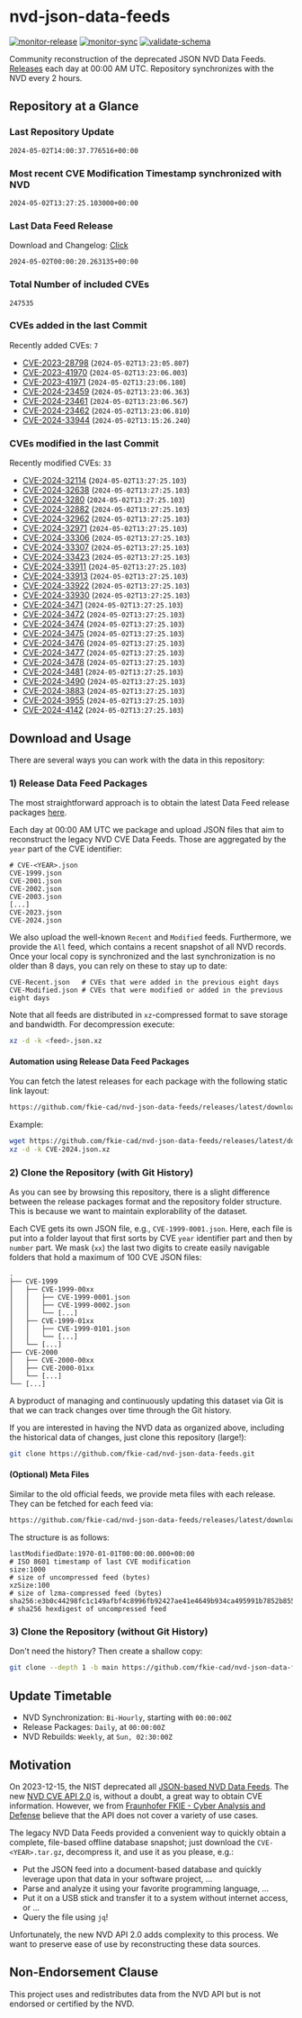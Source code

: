 # nvd-json-data-feeds

[![monitor-release](https://github.com/fkie-cad/nvd-json-data-feeds/actions/workflows/monitor_release.yml/badge.svg)](https://github.com/fkie-cad/nvd-json-data-feeds/actions/workflows/monitor_release.yml)
[![monitor-sync](https://github.com/fkie-cad/nvd-json-data-feeds/actions/workflows/monitor_sync.yml/badge.svg)](https://github.com/fkie-cad/nvd-json-data-feeds/actions/workflows/monitor_sync.yml)
[![validate-schema](https://github.com/fkie-cad/nvd-json-data-feeds/actions/workflows/validate_schema.yml/badge.svg)](https://github.com/fkie-cad/nvd-json-data-feeds/actions/workflows/validate_schema.yml)

Community reconstruction of the deprecated JSON NVD Data Feeds.
[Releases](https://github.com/fkie-cad/nvd-json-data-feeds/releases/latest) each day at 00:00 AM UTC.
Repository synchronizes with the NVD every 2 hours.

## Repository at a Glance

### Last Repository Update

```plain
2024-05-02T14:00:37.776516+00:00
```

### Most recent CVE Modification Timestamp synchronized with NVD

```plain
2024-05-02T13:27:25.103000+00:00
```

### Last Data Feed Release

Download and Changelog: [Click](https://github.com/fkie-cad/nvd-json-data-feeds/releases/latest)

```plain
2024-05-02T00:00:20.263135+00:00
```

### Total Number of included CVEs

```plain
247535
```

### CVEs added in the last Commit

Recently added CVEs: `7`

- [CVE-2023-28798](CVE-2023/CVE-2023-287xx/CVE-2023-28798.json) (`2024-05-02T13:23:05.807`)
- [CVE-2023-41970](CVE-2023/CVE-2023-419xx/CVE-2023-41970.json) (`2024-05-02T13:23:06.003`)
- [CVE-2023-41971](CVE-2023/CVE-2023-419xx/CVE-2023-41971.json) (`2024-05-02T13:23:06.180`)
- [CVE-2024-23459](CVE-2024/CVE-2024-234xx/CVE-2024-23459.json) (`2024-05-02T13:23:06.363`)
- [CVE-2024-23461](CVE-2024/CVE-2024-234xx/CVE-2024-23461.json) (`2024-05-02T13:23:06.567`)
- [CVE-2024-23462](CVE-2024/CVE-2024-234xx/CVE-2024-23462.json) (`2024-05-02T13:23:06.810`)
- [CVE-2024-33944](CVE-2024/CVE-2024-339xx/CVE-2024-33944.json) (`2024-05-02T13:15:26.240`)


### CVEs modified in the last Commit

Recently modified CVEs: `33`

- [CVE-2024-32114](CVE-2024/CVE-2024-321xx/CVE-2024-32114.json) (`2024-05-02T13:27:25.103`)
- [CVE-2024-32638](CVE-2024/CVE-2024-326xx/CVE-2024-32638.json) (`2024-05-02T13:27:25.103`)
- [CVE-2024-3280](CVE-2024/CVE-2024-32xx/CVE-2024-3280.json) (`2024-05-02T13:27:25.103`)
- [CVE-2024-32882](CVE-2024/CVE-2024-328xx/CVE-2024-32882.json) (`2024-05-02T13:27:25.103`)
- [CVE-2024-32962](CVE-2024/CVE-2024-329xx/CVE-2024-32962.json) (`2024-05-02T13:27:25.103`)
- [CVE-2024-32971](CVE-2024/CVE-2024-329xx/CVE-2024-32971.json) (`2024-05-02T13:27:25.103`)
- [CVE-2024-33306](CVE-2024/CVE-2024-333xx/CVE-2024-33306.json) (`2024-05-02T13:27:25.103`)
- [CVE-2024-33307](CVE-2024/CVE-2024-333xx/CVE-2024-33307.json) (`2024-05-02T13:27:25.103`)
- [CVE-2024-33423](CVE-2024/CVE-2024-334xx/CVE-2024-33423.json) (`2024-05-02T13:27:25.103`)
- [CVE-2024-33911](CVE-2024/CVE-2024-339xx/CVE-2024-33911.json) (`2024-05-02T13:27:25.103`)
- [CVE-2024-33913](CVE-2024/CVE-2024-339xx/CVE-2024-33913.json) (`2024-05-02T13:27:25.103`)
- [CVE-2024-33922](CVE-2024/CVE-2024-339xx/CVE-2024-33922.json) (`2024-05-02T13:27:25.103`)
- [CVE-2024-33930](CVE-2024/CVE-2024-339xx/CVE-2024-33930.json) (`2024-05-02T13:27:25.103`)
- [CVE-2024-3471](CVE-2024/CVE-2024-34xx/CVE-2024-3471.json) (`2024-05-02T13:27:25.103`)
- [CVE-2024-3472](CVE-2024/CVE-2024-34xx/CVE-2024-3472.json) (`2024-05-02T13:27:25.103`)
- [CVE-2024-3474](CVE-2024/CVE-2024-34xx/CVE-2024-3474.json) (`2024-05-02T13:27:25.103`)
- [CVE-2024-3475](CVE-2024/CVE-2024-34xx/CVE-2024-3475.json) (`2024-05-02T13:27:25.103`)
- [CVE-2024-3476](CVE-2024/CVE-2024-34xx/CVE-2024-3476.json) (`2024-05-02T13:27:25.103`)
- [CVE-2024-3477](CVE-2024/CVE-2024-34xx/CVE-2024-3477.json) (`2024-05-02T13:27:25.103`)
- [CVE-2024-3478](CVE-2024/CVE-2024-34xx/CVE-2024-3478.json) (`2024-05-02T13:27:25.103`)
- [CVE-2024-3481](CVE-2024/CVE-2024-34xx/CVE-2024-3481.json) (`2024-05-02T13:27:25.103`)
- [CVE-2024-3490](CVE-2024/CVE-2024-34xx/CVE-2024-3490.json) (`2024-05-02T13:27:25.103`)
- [CVE-2024-3883](CVE-2024/CVE-2024-38xx/CVE-2024-3883.json) (`2024-05-02T13:27:25.103`)
- [CVE-2024-3955](CVE-2024/CVE-2024-39xx/CVE-2024-3955.json) (`2024-05-02T13:27:25.103`)
- [CVE-2024-4142](CVE-2024/CVE-2024-41xx/CVE-2024-4142.json) (`2024-05-02T13:27:25.103`)


## Download and Usage

There are several ways you can work with the data in this repository:

### 1) Release Data Feed Packages

The most straightforward approach is to obtain the latest Data Feed release packages [here](https://github.com/fkie-cad/nvd-json-data-feeds/releases/latest).

Each day at 00:00 AM UTC we package and upload JSON files that aim to reconstruct the legacy NVD CVE Data Feeds.
Those are aggregated by the `year` part of the CVE identifier:

```
# CVE-<YEAR>.json
CVE-1999.json
CVE-2001.json
CVE-2002.json
CVE-2003.json
[...]
CVE-2023.json
CVE-2024.json
```

We also upload the well-known `Recent` and `Modified` feeds.
Furthermore, we provide the `All` feed, which contains a recent snapshot of all NVD records.
Once your local copy is synchronized and the last synchronization is no older than 8 days, you can rely on these to stay up to date:

```plain
CVE-Recent.json   # CVEs that were added in the previous eight days
CVE-Modified.json # CVEs that were modified or added in the previous eight days
```

Note that all feeds are distributed in `xz`-compressed format to save storage and bandwidth.
For decompression execute:

```sh
xz -d -k <feed>.json.xz
```

#### Automation using Release Data Feed Packages

You can fetch the latest releases for each package with the following static link layout:

```sh
https://github.com/fkie-cad/nvd-json-data-feeds/releases/latest/download/CVE-<YEAR>.json.xz
```

Example:

```sh
wget https://github.com/fkie-cad/nvd-json-data-feeds/releases/latest/download/CVE-2024.json.xz
xz -d -k CVE-2024.json.xz
```

### 2) Clone the Repository (with Git History)

As you can see by browsing this repository, there is a slight difference between the release packages format and the repository folder structure.
This is because we want to maintain explorability of the dataset.

Each CVE gets its own JSON file, e.g., `CVE-1999-0001.json`.
Here, each file is put into a folder layout that first sorts by CVE `year` identifier part and then by `number` part.
We mask (`xx`) the last two digits to create easily navigable folders that hold a maximum of 100 CVE JSON files:

```plain
.
├── CVE-1999
│   ├── CVE-1999-00xx
│   │   ├── CVE-1999-0001.json
│   │   ├── CVE-1999-0002.json
│   │   └── [...]
│   ├── CVE-1999-01xx
│   │   ├── CVE-1999-0101.json
│   │   └── [...]
│   └── [...]
├── CVE-2000
│   ├── CVE-2000-00xx
│   ├── CVE-2000-01xx
│   └── [...]
└── [...]
```

A byproduct of managing and continuously updating this dataset via Git is that we can track changes over time through the Git history.

If you are interested in having the NVD data as organized above, including the historical data of changes, just clone this repository (large!):

```sh
git clone https://github.com/fkie-cad/nvd-json-data-feeds.git
```

#### (Optional) Meta Files

Similar to the old official feeds, we provide meta files with each release. They can be fetched for each feed via:

```sh
https://github.com/fkie-cad/nvd-json-data-feeds/releases/latest/download/CVE-<YEAR>.meta
```

The structure is as follows:

```plain
lastModifiedDate:1970-01-01T00:00:00.000+00:00                          # ISO 8601 timestamp of last CVE modification
size:1000                                                               # size of uncompressed feed (bytes)
xzSize:100                                                              # size of lzma-compressed feed (bytes)
sha256:e3b0c44298fc1c149afbf4c8996fb92427ae41e4649b934ca495991b7852b855 # sha256 hexdigest of uncompressed feed
```

### 3) Clone the Repository (without Git History)

Don't need the history? Then create a shallow copy:

```sh
git clone --depth 1 -b main https://github.com/fkie-cad/nvd-json-data-feeds.git
```


## Update Timetable

* NVD Synchronization: `Bi-Hourly`, starting with `00:00:00Z`
* Release Packages: `Daily`, at `00:00:00Z`
* NVD Rebuilds: `Weekly`, at `Sun, 02:30:00Z`


## Motivation

On 2023-12-15, the NIST deprecated all [JSON-based NVD Data Feeds](https://nvd.nist.gov/vuln/data-feeds#divRetirementBanner-1).
The new [NVD CVE API 2.0](https://nvd.nist.gov/developers/vulnerabilities) is, without a doubt, a great way to obtain CVE information.
However, we from [Fraunhofer FKIE - Cyber Analysis and Defense](https://www.fkie.fraunhofer.de/en/departments/cad.html) believe that the API does not cover a variety of use cases.

The legacy NVD Data Feeds provided a convenient way to quickly obtain a complete, file-based offline database snapshot; just download the `CVE-<YEAR>.tar.gz`, decompress it, and use it as you please, e.g.:

- Put the JSON feed into a document-based database and quickly leverage upon that data in your software project, ...
- Parse and analyze it using your favorite programming language, ...
- Put it on a USB stick and transfer it to a system without internet access, or ...
- Query the file using `jq`!

Unfortunately, the new NVD API 2.0 adds complexity to this process.
We want to preserve ease of use by reconstructing these data sources.

## Non-Endorsement Clause

This project uses and redistributes data from the NVD API but is not endorsed or certified by the NVD.